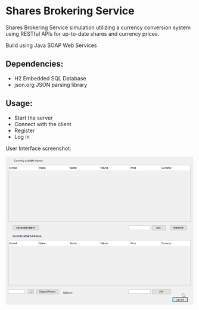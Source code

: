 # Shares Brokering Service
Shares Brokering Service simulation utilizing a currency conversion system using RESTful APIs for up-to-date shares and currency prices.

Build using Java SOAP Web Services

## Dependencies:
- H2 Embedded SQL Database
- json.org JSON parsing library

## Usage:
- Start the server
- Connect with the client
- Register
- Log in

User Interface screenshot:

![User Interface](ScreenShots/UI.png)
